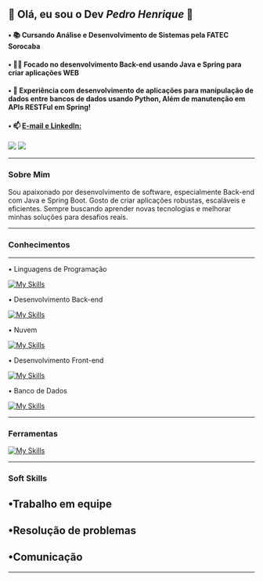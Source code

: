 ## 🔷 Olá, eu sou o Dev _Pedro Henrique_ 🔷

#### • 📚     **Cursando Análise e Desenvolvimento de Sistemas pela FATEC Sorocaba**
#### • 👨‍💻     **Focado no desenvolvimento Back-end usando Java e Spring para criar aplicações WEB**
#### • 👾     **Experiência com desenvolvimento de aplicações para manipulação de dados entre bancos de dados usando Python, Além de manutenção em APIs RESTFul em Spring!**

#### • 📫 **<ins>E-mail e LinkedIn:</ins>** <div>
<a href = "mailto:pedrohenriquecorreaaa@gmail.com"><img loading="lazy" src="https://img.shields.io/badge/Gmail-D14836?style=for-the-badge&logo=gmail&logoColor=white" target="_blank"></a>
<a href="https://www.linkedin.com/in/pedro-correa-b05426340/" target="_blank"><img loading="lazy" src="https://img.shields.io/badge/-LinkedIn-%230077B5?style=for-the-badge&logo=linkedin&logoColor=white" target="_blank"></a>   
</div>

---

### Sobre Mim

Sou apaixonado por desenvolvimento de software, especialmente Back-end com Java e Spring Boot. Gosto de criar aplicações robustas, escaláveis e eficientes. Sempre buscando aprender novas tecnologias e melhorar minhas soluções para desafios reais.

---

### Conhecimentos

---

• Linguagens de Programação

[![My Skills](https://skillicons.dev/icons?i=c,cs,java,python,js&theme=light)](https://skillicons.dev)

• Desenvolvimento Back-end

[![My Skills](https://skillicons.dev/icons?i=java,spring)](https://skillicons.dev)

• Nuvem

[![My Skills](https://skillicons.dev/icons?i=aws)](https://skillicons.dev)

• Desenvolvimento Front-end

[![My Skills](https://skillicons.dev/icons?i=html,css)](https://skillicons.dev)

• Banco de Dados

[![My Skills](https://skillicons.dev/icons?i=mysql,mongodb,postgresql)](https://skillicons.dev) 

---

### Ferramentas

[![My Skills](https://skillicons.dev/icons?i=docker,postman,git,vscode,idea)](https://skillicons.dev) 

---

### Soft Skills

## •Trabalho em equipe
## •Resolução de problemas
## •Comunicação

---







<!--
**Pedro-Sardela/Pedro-Sardela** is a ✨ _special_ ✨ repository because its `README.md` (this file) appears on your GitHub profile.

Here are some ideas to get you started:

- 🔭 I’m currently working on ...
- 🌱 I’m currently learning ...
- 👯 I’m looking to collaborate on ...
- 🤔 I’m looking for help with ...
- 💬 Ask me about ...
- 📫 How to reach me: ...
- 😄 Pronouns: ...
- ⚡ Fun fact: ...
-->
